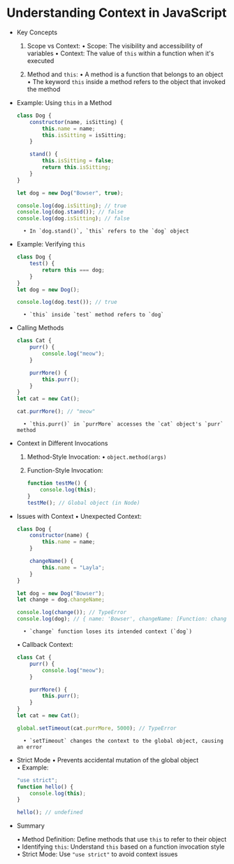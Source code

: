 # Understanding Context in JavaScript

* Key Concepts

    1. Scope vs Context:
        • Scope: The visibility and accessibility of variables
        • Context: The value of `this` within a function when it's executed

    2. Method and `this`:
        • A method is a function that belongs to an object
        • The keyword `this` inside a method refers to the object that invoked the method


* Example: Using `this` in a Method
    ```js
    class Dog {
        constructor(name, isSitting) {
            this.name = name;
            this.isSitting = isSitting;
        }

        stand() {
            this.isSitting = false;
            return this.isSitting;
        }
    }

    let dog = new Dog("Bowser", true);

    console.log(dog.isSitting); // true
    console.log(dog.stand()); // false
    console.log(dog.isSitting); // false
    ```
        • In `dog.stand()`, `this` refers to the `dog` object

* Example: Verifying `this`
    ```js
    class Dog {
        test() {
            return this === dog;
        }
    }
    let dog = new Dog();

    console.log(dog.test()); // true
    ```
        • `this` inside `test` method refers to `dog`

* Calling Methods
    ```js
    class Cat {
        purr() {
            console.log("meow");
        }

        purrMore() {
            this.purr();
        }
    }
    let cat = new Cat();

    cat.purrMore(); // "meow"
    ```
        • `this.purr()` in `purrMore` accesses the `cat` object's `purr` method


* Context in Different Invocations

    1. Method-Style Invocation:
        • `object.method(args)`

    2. Function-Style Invocation:
        ```js
        function testMe() {
            console.log(this);
        }
        testMe(); // Global object (in Node)
        ```

* Issues with Context
    • Unexpected Context:
    ```js
    class Dog {
        constructor(name) {
            this.name = name;
        }

        changeName() {
            this.name = "Layla";
        }
    }

    let dog = new Dog("Bowser");
    let change = dog.changeName;

    console.log(change()); // TypeError
    console.log(dog); // { name: 'Bowser', changeName: [Function: changeName] }
    ```
        • `change` function loses its intended context (`dog`)

    • Callback Context:
    ```js
    class Cat {
        purr() {
            console.log("meow");
        }

        purrMore() {
            this.purr();
        }
    }
    let cat = new Cat();

    global.setTimeout(cat.purrMore, 5000); // TypeError
    ```
        • `setTimeout` changes the context to the global object, causing an error


* Strict Mode
    • Prevents accidental mutation of the global object
    • Example:
    ```js
    "use strict";
    function hello() {
        console.log(this);
    }

    hello(); // undefined
    ```

* Summary

    • Method Definition: Define methods that use `this` to refer to their object
    • Identifying `this`: Understand `this` based on a function invocation style
    • Strict Mode: Use `"use strict"` to avoid context issues
